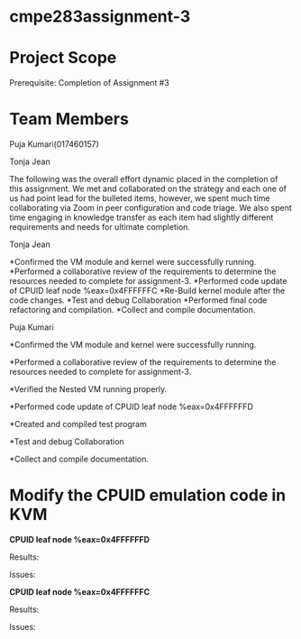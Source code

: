 # cmpe283assignment-3

# Project Scope

Prerequisite:  Completion of Assignment #3

# Team Members
Puja Kumari(017460157)

Tonja Jean

The following was the overall effort dynamic placed in the completion of this assignment. We met and collaborated on the strategy and each one of us had point lead for the bulleted items, however, we spent much time collaborating via Zoom in peer configuration and code triage. We also spent time engaging in knowledge transfer as each item had slightly different requirements and needs for ultimate completion.

Tonja Jean

*Confirmed the VM module and kernel were successfully running.
*Performed a collaborative review of the requirements to determine the resources needed to complete for assignment-3.
*Performed code update of CPUID leaf node %eax=0x4FFFFFFC
*Re-Build kernel module after the code changes.
*Test and debug Collaboration
*Performed final code refactoring and compilation.
*Collect and compile documentation.

Puja Kumari

*Confirmed the VM module and kernel were successfully running.

*Performed a collaborative review of the requirements to determine the resources needed to complete for assignment-3.

*Verified the Nested VM running properly.

*Performed code update of CPUID leaf node %eax=0x4FFFFFFD

*Created and compiled test program

*Test and debug Collaboration

*Collect and compile documentation.



# Modify the CPUID emulation code in KVM



**CPUID leaf node %eax=0x4FFFFFFD**

Results:

Issues:

**CPUID leaf node %eax=0x4FFFFFFC**

Results:

Issues:

